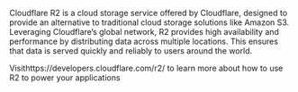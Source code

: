 Cloudflare R2 is a cloud storage service offered by Cloudflare, designed to provide an alternative to traditional cloud storage solutions like Amazon S3. Leveraging Cloudflare’s global network, R2 provides high availability and performance by distributing data across multiple locations. This ensures that data is served quickly and reliably to users around the world.

Visithttps://developers.cloudflare.com/r2/ to learn more about how to use R2 to power your applications